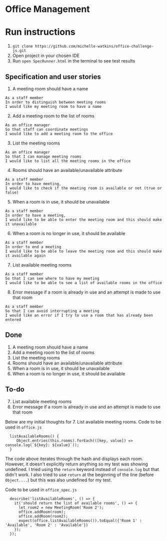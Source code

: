 # Office Management

# Run instructions
1. `git clone https://github.com/michelle-watkins/office-challenge-js.git`
2. Open project in your chosen IDE
3. Run `open SpecRunner.html` in the terminal to see test results

## Specification and user stories
1. A meeting room should have a name
```
As a staff member
In order to distinguish between meeting rooms
I would like my meeting room to have a name
```
2. Add a meeting room to the list of rooms
```
As an office manager
So that staff can coordinate meetings
I would like to add a meeting room to the office
```
3. List the meeting rooms
```
As an office manager
So that I can manage meeting rooms
I would like to list all the meeting rooms in the office
```
4. Rooms should have an available/unavailable attribute
```
As a staff member
In order to have meeting,
I would like to check if the meeting room is available or not (true or false)
```
5. When a room is in use, it should be unavailable
```
As a staff member
In order to have a meeting,
I would like to be able to enter the meeting room and this should make it unavailable
```
6. When a room is no longer in use, it should be available
``` 
As a staff member
In order to end a meeting
I would like to be able to leave the meeting room and this should make it available again
```
7. List available meeting rooms
```
As a staff member
So that I can see where to have my meeting
I would like to be able to see a list of available rooms in the office
```
8. Error message if a room is already in use and an attempt is made to use that room
```
As a staff member
So that I can avoid interrupting a meeting
I would like an error if I try to use a room that has already been entered
```

## Done
1. A meeting room should have a name
2. Add a meeting room to the list of rooms
3. List the meeting rooms
4. Rooms should have an available/unavailable attribute
5. When a room is in use, it should be unavailable
6. When a room is no longer in use, it should be available

## To-do
7. List available meeting rooms
8. Error message if a room is already in use and an attempt is made to use that room

Below are my initial thoughts for 7. List available meeting rooms.
Code to be used in `office.js`
```
  listAvailableRooms() {
     Object.entries(this.rooms).forEach(([key, value]) => console.log(`${key}: ${value}`));
  }
```
The code above iterates through the hash and displays each room. However, it doesn't explicitly return anything so my test was showing undefined. I tried using the `return` keyword instead of `console.log` but that didn't work. I also tried to use `return` at the beginning of the line (before `Object....`) but this was also undefined for my test.

Code to be used in `office_spec.js`
```
  describe('listAvailableRooms', () => {
    it('should return the list of available rooms', () => {
      let room2 = new MeetingRoom('Room 2');
      office.addRoom(room);
      office.addRoom(room2);
      expect(office.listAvailableRooms()).toEqual({'Room 1' : 'Available', 'Room 2' : 'Available'})
    });
  });
```
